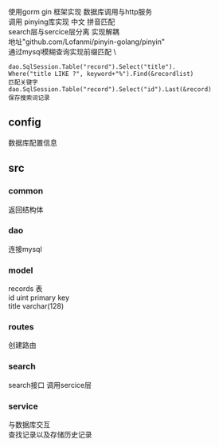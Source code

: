

使用gorm  gin 框架实现 数据库调用与http服务 \
调用 pinying库实现 中文 拼音匹配 \
search层与sercice层分离 实现解耦 \
地址"github.com/Lofanmi/pinyin-golang/pinyin" \
通过mysql模糊查询实现前缀匹配 \
~~~
dao.SqlSession.Table("record").Select("title").
Where("title LIKE ?", keyword+"%").Find(&recordlist)
匹配关键字
dao.SqlSession.Table("record").Select("id").Last(&record)
保存搜索词记录
~~~

## config
数据库配置信息
## src
### common
返回结构体
### dao
连接mysql
### model
records 表 \
id  uint primary key \
title  varchar(128) 
### routes
创建路由
### search
search接口 调用sercice层
### service
与数据库交互 \
查找记录以及存储历史记录

